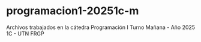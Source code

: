 # programacion1-20251c-m
Archivos trabajados en la cátedra Programación I Turno Mañana - Año 2025 1C - UTN FRGP
